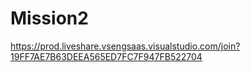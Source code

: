 # Mission2
https://prod.liveshare.vsengsaas.visualstudio.com/join?19FF7AE7B63DEEA565ED7FC7F947FB522704
